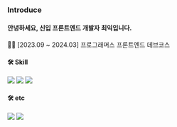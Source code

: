 ### Introduce
#### 안녕하세요, 신입 프론트엔드 개발자 최익입니다.
<p></p>
🧑‍💻 [2023.09 ~ 2024.03] 프로그래머스 프론트엔드 데브코스 
<div>
  <h4>🛠️ Skill</h4>
    <div><div/>
    <img src="https://img.shields.io/badge/JS-F7DF1E?style=flat&logo=JavaScript&logoColor=black"/>
    <img src="https://img.shields.io/badge/TS-3178C6?style=flat&logo=typescript&logoColor=black"/>
    <img src="https://img.shields.io/badge/React-61DAFB?style=flat&logo=React&logoColor=black"/>
  <h4>🛠️ etc</h4>
      <img src="https://img.shields.io/badge/git-F05032?style=flat&logo=git&logoColor=black"/>
      <img src="https://img.shields.io/badge/figma-F24E1E?style=flat&logo=figma&logoColor=black"/>
</div>
      
